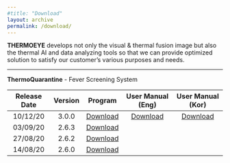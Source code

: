 ```yaml
---
#title: "Download"
layout: archive
permalink: /download/
---
```


<!-- {% include feature_row id="row" type="left" %}
**Lastest Version**  
ThermoQuarantine 2.1.0    <a href="https://docs.google.com/uc?export=download&id=1M86qxJPFL2PlJ8QW53Cnxh4HBAQpUZau" class="btn btn--primary">Download</a>  

**Document**  
User Manual <a href="https://docs.google.com/uc?export=download&id=19vuuUHIYM0-sjybeaGxIsERuLFu6H2_v" class="btn btn--primary">Download</a> -->

**THERMOEYE** develops not only the visual & thermal fusion image but also the thermal AI and data analyzing tools so that we can provide optimized solution to satisfy our customer’s various purposes and needs.

---

**ThermoQuarantine** - Fever Screening System

| Release Date | Version | Program | User Manual (Eng) | User Manual (Kor) |
|:---------:|:---------:|:---------:|:---------:|:---------:|
| 10/12/20 | 3.0.0 | <a href="https://drive.google.com/uc?export=download&id=1Gh43Hfn06hdYfKdcChGr1rMPDD_-4jOT" class="btn btn--primary">Download</a> | <a href="https://drive.google.com/uc?export=download&id=1ZylDFwVfHzNVrrWyvlZCpBXRFpY9J__v" class="btn btn--primary">Download</a> | <a href="https://drive.google.com/uc?export=download&id=1UTY_96h9b36NK2kFoRkqMRjaUuJR0WZz" class="btn btn--primary">Download</a> |
| 03/09/20 | 2.6.3 | <a href="https://drive.google.com/uc?export=download&id=1Bkql55P9JBj0bx8xmj5wQAppl6_cID_r" class="btn btn--primary">Download</a> |  |  |
| 27/08/20 | 2.6.2 | <a href="https://docs.google.com/uc?export=download&id=1af3Ozhm27UWycQdBtPChLchJ7J3hXeXr" class="btn btn--primary">Download</a> |  |  |
| 14/08/20 | 2.6.0 | <a href="https://docs.google.com/uc?export=download&id=1rMy4JghwICPUWrqd5W7nK924t3pQk71c" class="btn btn--primary">Download</a> |  |  |
